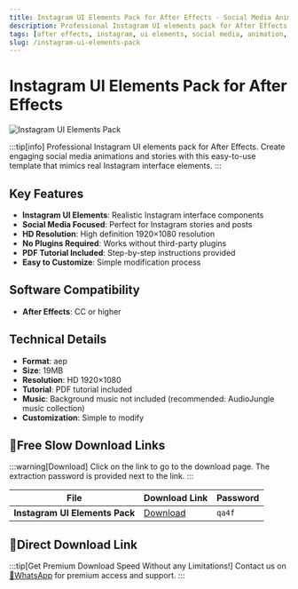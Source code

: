 ```yaml
---
title: Instagram UI Elements Pack for After Effects - Social Media Animation
description: Professional Instagram UI elements pack for After Effects. Create engaging social media animations with this easy-to-use template.
tags: [after effects, instagram, ui elements, social media, animation, ae template, video editing, instagram stories]
slug: /instagram-ui-elements-pack
---
```


# Instagram UI Elements Pack for After Effects

![Instagram UI Elements Pack](https://www.gfxcamp.com/wp-content/uploads/2025/09/Instagram-UI-Elements-Pack-59577248.jpg)

:::tip[info]
Professional Instagram UI elements pack for After Effects. Create engaging social media animations and stories with this easy-to-use template that mimics real Instagram interface elements.
:::

## Key Features

- **Instagram UI Elements**: Realistic Instagram interface components
- **Social Media Focused**: Perfect for Instagram stories and posts
- **HD Resolution**: High definition 1920×1080 resolution
- **No Plugins Required**: Works without third-party plugins
- **PDF Tutorial Included**: Step-by-step instructions provided
- **Easy to Customize**: Simple modification process

## Software Compatibility

- **After Effects**: CC or higher

## Technical Details

- **Format**: aep
- **Size**: 19MB
- **Resolution**: HD 1920×1080
- **Tutorial**: PDF tutorial included
- **Music**: Background music not included (recommended: AudioJungle music collection)
- **Customization**: Simple to modify

## 🐌Free Slow Download Links

:::warning[Download]
Click on the link to go to the download page. The extraction password is provided next to the link.
:::

| File                       | Download Link                                                              | Password |
| -------------------------- | -------------------------------------------------------------------------- | -------- |
| **Instagram UI Elements Pack**  | [Download](https://pan.baidu.com/s/1NGxatWaeEXe7ugW9-xiMqg?pwd=qa4f)        | `qa4f`   |
## 🚀Direct Download Link
:::tip[Get Premium Download Speed Without any Limitations!]
Contact us on [💬WhatsApp](https://wa.me/+8613237610083) for premium  access and support.
:::